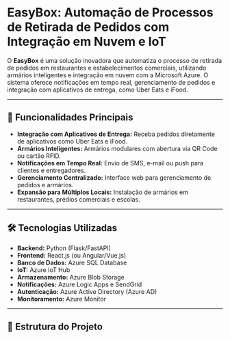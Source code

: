 # EasyBox: Automação de Processos de Retirada de Pedidos com Integração em Nuvem e IoT

O **EasyBox** é uma solução inovadora que automatiza o processo de retirada de pedidos em restaurantes e estabelecimentos comerciais, utilizando armários inteligentes e integração em nuvem com a Microsoft Azure. O sistema oferece notificações em tempo real, gerenciamento de pedidos e integração com aplicativos de entrega, como Uber Eats e iFood.

---

## 🚀 Funcionalidades Principais

- **Integração com Aplicativos de Entrega:** Receba pedidos diretamente de aplicativos como Uber Eats e iFood.
- **Armários Inteligentes:** Armários modulares com abertura via QR Code ou cartão RFID.
- **Notificações em Tempo Real:** Envio de SMS, e-mail ou push para clientes e entregadores.
- **Gerenciamento Centralizado:** Interface web para gerenciamento de pedidos e armários.
- **Expansão para Múltiplos Locais:** Instalação de armários em restaurantes, prédios comerciais e escolas.

---

## 🛠️ Tecnologias Utilizadas

- **Backend:** Python (Flask/FastAPI)
- **Frontend:** React.js (ou Angular/Vue.js)
- **Banco de Dados:** Azure SQL Database
- **IoT:** Azure IoT Hub
- **Armazenamento:** Azure Blob Storage
- **Notificações:** Azure Logic Apps e SendGrid
- **Autenticação:** Azure Active Directory (Azure AD)
- **Monitoramento:** Azure Monitor

---

## 📂 Estrutura do Projeto
